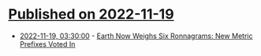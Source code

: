 # [Published on 2022-11-19](index.md)

* [2022-11-19, 03:30:00](https://news.slashdot.org/story/22/11/18/2340248/earth-now-weighs-six-ronnagrams-new-metric-prefixes-voted-in?utm_source=rss1.0mainlinkanon&utm_medium=feed) - [Earth Now Weighs Six Ronnagrams: New Metric Prefixes Voted In](https://news.slashdot.org/story/22/11/18/2340248/earth-now-weighs-six-ronnagrams-new-metric-prefixes-voted-in?utm_source=rss1.0mainlinkanon&utm_medium=feed)
